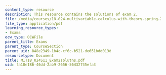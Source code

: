 ```yaml
---
content_type: resource
description: This resource contains the solutions of exam 2.
file: /media/courses/18-024-multivariable-calculus-with-theory-spring-2011/fa10e18646dd2ab9265656432745efa3_MIT18_024S11_Exam2solutns.pdf
file_type: application/pdf
learning_resource_types:
- Exams
ocw_type: OCWFile
parent_title: Exams
parent_type: CourseSection
parent_uid: 848e2349-1b4c-cf6c-b521-de651bdd013d
resourcetype: Document
title: MIT18_024S11_Exam2solutns.pdf
uid: fa10e186-46dd-2ab9-2656-56432745efa3
---
```

